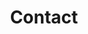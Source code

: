 ---
title: "Contact"
description : "Contact us"

office:
  title : "Office"
  email : "Contact us 📫 using the form"
  location : "Location 🚫 applicable"
  mobile : "Why don't you message us 👇"
  content : "We believe in non-corporate and distributed office environment that's make our team happy and productive to contribute from like whatever location fits them.
             Our team is separated across Europe."

# opening hour
opening_hour:
  title : "Opening Hours"
  day_time:
    - "🚫 applicable"
    - "We are always open 🚪"
    # - "Wednesday: 9:00 – 19:00"
    # - "Thursday: 9:00 – 19:00"
    # - "Friday: 9:00 – 19:00"
    # - "Saturday: 9:00 – 19:00"
    # - "Sunday: 9:00 – 19:00"
    
draft: false
---